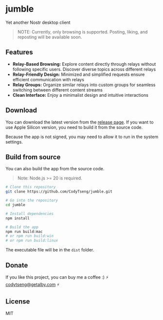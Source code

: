 # jumble

Yet another Nostr desktop client

> NOTE: Currently, only browsing is supported. Posting, liking, and reposting will be available soon.

## Features

- **Relay-Based Browsing:** Explore content directly through relays without following specific users. Discover diverse topics across different relays
- **Relay-Friendly Design:** Minimized and simplified requests ensure efficient communication with relays
- **Relay Groups:** Organize similar relays into custom groups for seamless switching between different content streams
- **Clean Interface:** Enjoy a minimalist design and intuitive interactions

## Download

You can download the latest version from the [release page](https://github.com/CodyTseng/jumble/releases). If you want to use Apple Silicon version, you need to build it from the source code.

Because the app is not signed, you may need to allow it to run in the system settings.

## Build from source

You can also build the app from the source code.

> Note: Node.js >= 20 is required.

```bash
# Clone this repository
git clone https://github.com/CodyTseng/jumble.git

# Go into the repository
cd jumble

# Install dependencies
npm install

# Build the app
npm run build:mac
# or npm run build:win
# or npm run build:linux
```

The executable file will be in the `dist` folder.

## Donate

If you like this project, you can buy me a coffee :) ⚡️ codytseng@getalby.com ⚡️

## License

MIT
